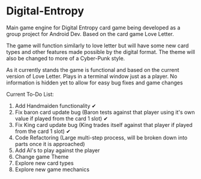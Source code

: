 # Digital-Entropy
Main game engine for Digital Entropy card game being developed as a group project for Android Dev. 
Based on the card game Love Letter.

The game will function similarly to love letter but will have some new card types and other features made possible by the
digital format. The theme will also be changed to more of a Cyber-Punk style.

As it currently stands the game is functional and based on the current version of Love Letter. Plays in a terminal window just as a player. No information is hidden yet to allow for easy bug fixes and game changes

Current To-Do List:
1) Add Handmaiden functionality  ✔
2) Fix baron card update bug (Baron tests against that player using it's own value if played from the card 1 slot)  ✔
3) Fix King card update bug (King trades itself against that player if played from the card 1 slot)  ✔
4) Code Refactoring (Large multi-step process, will be broken down into parts once it is approached)
5) Add AI's to play against the player
6) Change game Theme
7) Explore new card types
8) Explore new game mechanics

